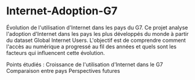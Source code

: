 # Internet-Adoption-G7

Évolution de l'utilisation d'Internet dans les pays du G7.
Ce projet analyse l'adoption d'Internet dans les pays les plus développés du monde à partir du dataset Global Internet Users. L'objectif est de comprendre comment l'accès au numérique a progressé au fil des années et quels sont les facteurs qui influencent cette évolution.

Points étudiés :
Croissance de l'utilisation d'Internet dans le G7
Comparaison entre pays
Perspectives futures
